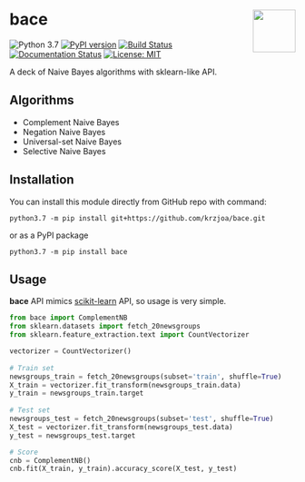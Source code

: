 # bace <img src="https://raw.githubusercontent.com/krzjoa/bace/master/img/bace-of-spades.png" align="right" width = "75px"/>
![Python 3.7](https://img.shields.io/badge/python-3.7-blue.svg) 
[![PyPI version](https://badge.fury.io/py/bace.svg)](https://badge.fury.io/py/bace) 
[![Build Status](https://travis-ci.org/rasbt/mlxtend.svg?branch=master)](https://travis-ci.org/krzjoa/Bayes) 
[![Documentation Status](https://readthedocs.org/projects/bace/badge/?version=latest)](https://bace.readthedocs.io/en/latest/?badge=latest) 
[![License: MIT](https://img.shields.io/badge/License-MIT-yellow.svg)](https://opensource.org/licenses/MIT) 


A deck of Naive Bayes algorithms with sklearn-like API.

## Algorithms
* Complement Naive Bayes
* Negation Naive Bayes
* Universal-set Naive Bayes
* Selective Naive Bayes

## Installation

You can install this module directly from GitHub repo with command:

````
python3.7 -m pip install git+https://github.com/krzjoa/bace.git
````

or as a PyPI package

````
python3.7 -m pip install bace
````

## Usage

**bace** API mimics [scikit-learn](http://scikit-learn.org/stable/modules/classes.html) API, so usage is very simple.

```` python
from bace import ComplementNB
from sklearn.datasets import fetch_20newsgroups
from sklearn.feature_extraction.text import CountVectorizer

vectorizer = CountVectorizer()
    
# Train set
newsgroups_train = fetch_20newsgroups(subset='train', shuffle=True)
X_train = vectorizer.fit_transform(newsgroups_train.data)
y_train = newsgroups_train.target
    
# Test set
newsgroups_test = fetch_20newsgroups(subset='test', shuffle=True)
X_test = vectorizer.fit_transform(newsgroups_test.data)
y_test = newsgroups_test.target

# Score 
cnb = ComplementNB()
cnb.fit(X_train, y_train).accuracy_score(X_test, y_test)
````
